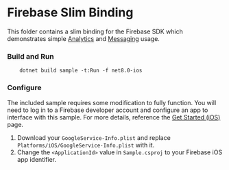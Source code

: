 # Firebase Slim Binding
This folder contains a slim binding for the Firebase SDK which demonstrates simple [Analytics][0] and [Messaging][1] usage.

### Build and Run
```shell
    dotnet build sample -t:Run -f net8.0-ios
```

### Configure
The included sample requires some modification to fully function. You will need to log in to
a Firebase developer account and configure an app to interface with this sample.
For more details, reference the [Get Started (iOS)][2] page.

1. Download your `GoogleService-Info.plist` and replace `Platforms/iOS/GoogleService-Info.plist` with it.
2. Change the `<ApplicationId>` value in `Sample.csproj` to your Firebase iOS app identifier.


[0]: https://firebase.google.com/docs/analytics/get-started?platform=ios
[1]: https://firebase.google.com/docs/cloud-messaging/ios/client
[2]: https://firebase.google.com/docs/ios/setup

